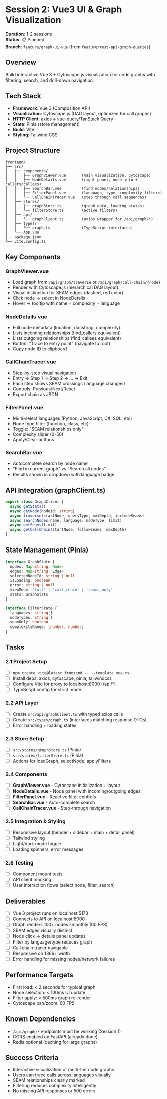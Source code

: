 # Session 2: Vue3 UI & Graph Visualization

**Duration**: 1-2 sessions  
**Status**: 📋 Planned  
**Branch**: `feature/graph-ui-vue` (from `feature/rest-api-graph-queries`)

## Overview
Build interactive Vue 3 + Cytoscape.js visualization for code graphs with filtering, search, and drill-down navigation.

## Tech Stack

- **Framework**: Vue 3 (Composition API)
- **Visualization**: Cytoscape.js (DAG layout, optimized for call graphs)
- **HTTP Client**: axios + vue-query/TanStack Query
- **State**: Pinia (store management)
- **Build**: Vite
- **Styling**: Tailwind CSS

## Project Structure

```
frontend/
├── src/
│   ├── components/
│   │   ├── GraphViewer.vue       (main visualization, Cytoscape)
│   │   ├── NodeDetails.vue       (right panel, node info + callers/callees)
│   │   ├── SearchBar.vue         (find nodes/relationships)
│   │   ├── FilterPanel.vue       (language, type, complexity filters)
│   │   └── CallChainTracer.vue   (step through call sequences)
│   ├── stores/
│   │   ├── graphStore.ts         (graph data, loading states)
│   │   └── filterStore.ts        (active filters)
│   ├── api/
│   │   └── graphClient.ts        (axios wrapper for /api/graph/*)
│   ├── types/
│   │   └── graph.ts              (TypeScript interfaces)
│   └── App.vue
├── package.json
└── vite.config.ts
```

## Key Components

### GraphViewer.vue
- Load graph from `/api/graph/traverse` or `/api/graph/call-chain/{node}`
- Render with Cytoscape.js (hierarchical DAG layout)
- Visual distinction for SEAM edges (dashed, red color)
- Click node → select in NodeDetails
- Hover → tooltip with name + complexity + language

### NodeDetails.vue
- Full node metadata (location, docstring, complexity)
- Lists incoming relationships (find_callers equivalent)
- Lists outgoing relationships (find_callees equivalent)
- Button: "Trace to entry point" (navigate to root)
- Copy node ID to clipboard

### CallChainTracer.vue
- Step-by-step visual navigation
- Entry → Step 1 → Step 2 → ... → Exit
- Each step shows SEAM crossings (language changes)
- Controls: Previous/Next/Reset
- Export chain as JSON

### FilterPanel.vue
- Multi-select languages (Python, JavaScript, C#, SQL, etc)
- Node type filter (function, class, etc)
- Toggle: "SEAM relationships only"
- Complexity slider (0-50)
- Apply/Clear buttons

### SearchBar.vue
- Autocomplete search by node name
- "Find in current graph" vs "Search all nodes"
- Results shown in dropdown with language badge

## API Integration (graphClient.ts)

```typescript
export class GraphClient {
  async getStats()
  async getNode(nodeId: string)
  async traverse(startNode, queryType, maxDepth, includeSeams)
  async searchNodes(name, language, nodeType, limit)
  async getSeams(limit)
  async getCallChain(startNode, followSeams, maxDepth)
}
```

## State Management (Pinia)

```typescript
interface GraphState {
  nodes: Map<string, Node>
  edges: Map<string, Edge>
  selectedNodeId: string | null
  isLoading: boolean
  error: string | null
  viewMode: 'full' | 'call_chain' | 'seams_only'
  stats: GraphStats
}

interface FilterState {
  languages: string[]
  nodeTypes: string[]
  seamOnly: boolean
  complexityRange: [number, number]
}
```

## Tasks

### 2.1 Project Setup
- [ ] `npm create vite@latest frontend -- --template vue-ts`
- [ ] Install deps: axios, cytoscape, pinia, tailwindcss
- [ ] Configure Vite for proxy to localhost:8000 (/api/*)
- [ ] TypeScript config for strict mode

### 2.2 API Layer
- [ ] Create `src/api/graphClient.ts` with typed axios calls
- [ ] Create `src/types/graph.ts` (interfaces matching response DTOs)
- [ ] Error handling + loading states

### 2.3 Store Setup
- [ ] `src/stores/graphStore.ts` (Pinia)
- [ ] `src/stores/filterStore.ts` (Pinia)
- [ ] Actions for loadGraph, selectNode, applyFilters

### 2.4 Components
- [ ] **GraphViewer.vue** - Cytoscape initialization + layout
- [ ] **NodeDetails.vue** - Node panel with incoming/outgoing edges
- [ ] **FilterPanel.vue** - Reactive filter controls
- [ ] **SearchBar.vue** - Auto-complete search
- [ ] **CallChainTracer.vue** - Step-through navigation

### 2.5 Integration & Styling
- [ ] Responsive layout (header + sidebar + main + detail panel)
- [ ] Tailwind styling
- [ ] Light/dark mode toggle
- [ ] Loading spinners, error messages

### 2.6 Testing
- [ ] Component mount tests
- [ ] API client mocking
- [ ] User interaction flows (select node, filter, search)

## Deliverables

- [ ] Vue 3 project runs on localhost:5173
- [ ] Connects to API on localhost:8000
- [ ] Graph renders 100+ nodes smoothly (60 FPS)
- [ ] SEAM edges visually distinct
- [ ] Node click → details panel updates
- [ ] Filter by language/type reduces graph
- [ ] Call chain tracer navigable
- [ ] Responsive on 1366+ width
- [ ] Error handling for missing nodes/network failures

## Performance Targets

- First load: < 2 seconds for typical graph
- Node selection: < 100ms UI update
- Filter apply: < 500ms graph re-render
- Cytoscape pan/zoom: 60 FPS

## Known Dependencies

- `/api/graph/*` endpoints must be working (Session 1)
- CORS enabled on FastAPI (already done)
- Redis optional (caching for large graphs)

## Success Criteria

- Interactive visualization of multi-tier code graphs
- Users can trace calls across languages visually
- SEAM relationships clearly marked
- Filtering reduces complexity intelligently
- No missing API responses or 500 errors
